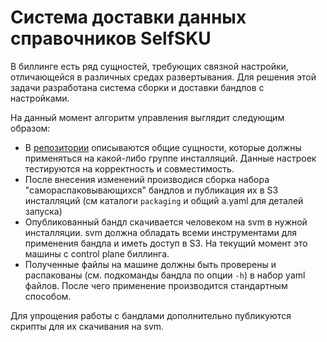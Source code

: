 # Система доставки данных справочников SelfSKU

В биллинге есть ряд сущностей, требующих связной настройки, отличающейся в различных средах развертывания. Для решения этой задачи разработана система сборки и доставки бандлов с настройками.

На данный момент алгоритм управления выглядит следующим образом:
 - В [репозитории](https://a.yandex-team.ru/arc_vcs/cloud/billing/bootstrap) описываются общие сущности, которые должны применяться на какой-либо группе инсталляций. Данные настроек тестируются на корректность и совместимость.
 - После внесения изменений производися сборка набора "самораспаковывающихся" бандлов и публикация их в S3 инсталляций (см каталоги `packaging` и общий a.yaml для деталей запуска)
 - Опубликованный бандл скачивается человеком на svm в нужной инсталляции.
   svm должна обладать всеми инструментами для применения бандла и иметь доступ в S3. На текущий момент это машины с control plane биллинга.
 - Полученныe файлы на машине должны быть проверены и распакованы (см. подкоманды бандла по опции `-h`) в набор yaml файлов. После чего применение производится стандартным способом.

Для упрощения работы с бандлами дополнительно публикуются скрипты для их скачивания на svm.
